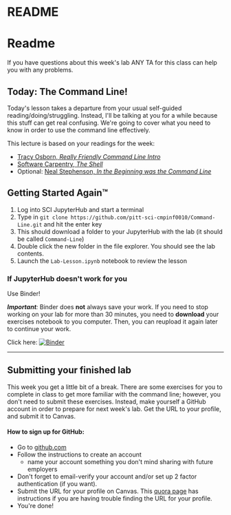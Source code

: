 # README

# Readme

If you have questions about this week's lab ANY TA for this class can help you with any problems.

## Today: The Command Line!

Today's lesson takes a departure from your usual self-guided reading/doing/struggling. Instead, I'll be talking at you for a while because this stuff can get real confusing. We're going to cover what you need to know in order to use the command line effectively.

This lecture is based on your readings for the week:
* [Tracy Osborn, *Really Friendly Command Line Intro*](https://hellowebbooks.com/learn-command-line/#cmd-tut)
* [Software Carpentry, *The Shell*](http://swcarpentry.github.io/shell-novice/)
* Optional: [Neal Stephenson, *In the Beginning was the Command Line*](http://cristal.inria.fr/~weis/info/commandline.html)

## Getting Started Again™

1. Log into SCI JupyterHub and start a terminal
2. Type in `git clone https://github.com/pitt-sci-cmpinf0010/Command-Line.git` and hit the enter key
3. This should download a folder to your JupyterHub with the lab (it should be called `Command-Line`)
4. Double click the new folder in the file explorer. You should see the lab contents.
5. Launch the `Lab-Lesson.ipynb` notebook to review the lesson

### If JupyterHub doesn't work for you

Use Binder!

_**Important**:_ Binder does **not** always save your work. If you need to stop working on your lab for more than 30 minutes, you need to **download** your exercises notebook to you computer. Then, you can reupload it again later to continue your work.

Click here: [![Binder](https://mybinder.org/badge_logo.svg)](https://mybinder.org/v2/gh/pitt-sci-cmpinf0010/Command-Line/HEAD)

---

## Submitting your finished lab

This week you get a little bit of a break. There are some exercises for you to complete in class to get more familiar with the command line; however, you don't need to submit these exercises. Instead, make yourself a GitHub account in order to prepare for next week's lab. Get the URL to your profile, and submit it to Canvas.

#### How to sign up for GitHub:
 * Go to [github.com](https://github.com)
 * Follow the instructions to create an account
     * name your account something you don't mind sharing with future employers
 * Don't forget to email-verify your account and/or set up 2 factor authentication (if you want).
 * Submit the URL for your profile on Canvas. This [quora page](https://www.quora.com/How-could-I-copy-my-GitHub-profile-URL) has instructions if you are having trouble finding the URL for your profile.
 * You're done! 
